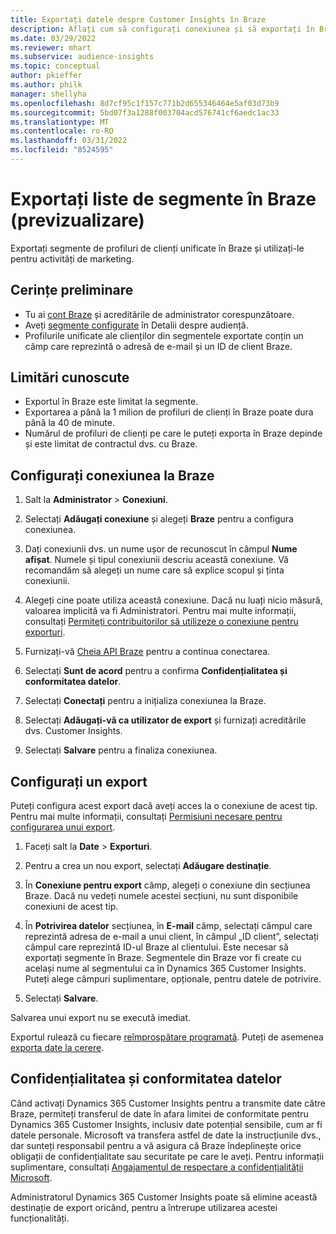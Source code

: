 ```yaml
---
title: Exportați datele despre Customer Insights în Braze
description: Aflați cum să configurați conexiunea și să exportați în Braze.
ms.date: 03/29/2022
ms.reviewer: mhart
ms.subservice: audience-insights
ms.topic: conceptual
author: pkieffer
ms.author: philk
manager: shellyha
ms.openlocfilehash: 8d7cf95c1f157c771b2d655346464e5af03d73b9
ms.sourcegitcommit: 5bd07f3a1288f003704acd576741cf6aedc1ac33
ms.translationtype: MT
ms.contentlocale: ro-RO
ms.lasthandoff: 03/31/2022
ms.locfileid: "8524595"
---
```

# <a name="export-segment-lists-to-braze-preview"></a>Exportați liste de segmente în Braze (previzualizare)

Exportați segmente de profiluri de clienți unificate în Braze și utilizați-le pentru activități de marketing.

## <a name="prerequisites"></a>Cerințe preliminare

-   Tu ai [cont Braze](https://www.braze.com/) și acreditările de administrator corespunzătoare.
-   Aveți [segmente configurate](segments.md) în Detalii despre audiență.
-   Profilurile unificate ale clienților din segmentele exportate conțin un câmp care reprezintă o adresă de e-mail și un ID de client Braze. 

## <a name="known-limitations"></a>Limitări cunoscute

- Exportul în Braze este limitat la segmente.
- Exportarea a până la 1 milion de profiluri de clienți în Braze poate dura până la 40 de minute. 
- Numărul de profiluri de clienți pe care le puteți exporta în Braze depinde și este limitat de contractul dvs. cu Braze.

## <a name="set-up-connection-to-braze"></a>Configurați conexiunea la Braze

1. Salt la **Administrator** > **Conexiuni**.

1. Selectați **Adăugați conexiune** și alegeți **Braze** pentru a configura conexiunea.

1. Dați conexiunii dvs. un nume ușor de recunoscut în câmpul **Nume afișat**. Numele și tipul conexiunii descriu această conexiune. Vă recomandăm să alegeți un nume care să explice scopul și ținta conexiunii.

1. Alegeți cine poate utiliza această conexiune. Dacă nu luați nicio măsură, valoarea implicită va fi Administratori. Pentru mai multe informații, consultați [Permiteți contribuitorilor să utilizeze o conexiune pentru exporturi](connections.md#allow-contributors-to-use-a-connection-for-exports).

1. Furnizați-vă [Cheia API Braze](https://www.braze.com/docs/api/basics/) pentru a continua conectarea. 

1. Selectați **Sunt de acord** pentru a confirma **Confidențialitatea și conformitatea datelor**.

1. Selectați **Conectați** pentru a inițializa conexiunea la Braze.

1. Selectați **Adăugați-vă ca utilizator de export** și furnizați acreditările dvs. Customer Insights.

1. Selectați **Salvare** pentru a finaliza conexiunea.

## <a name="configure-an-export"></a>Configurați un export

Puteți configura acest export dacă aveți acces la o conexiune de acest tip. Pentru mai multe informații, consultați [Permisiuni necesare pentru configurarea unui export](export-destinations.md#set-up-a-new-export).

1. Faceți salt la **Date** > **Exporturi**.

1. Pentru a crea un nou export, selectați **Adăugare destinație**.

1. În **Conexiune pentru export** câmp, alegeți o conexiune din secțiunea Braze. Dacă nu vedeți numele acestei secțiuni, nu sunt disponibile conexiuni de acest tip.  

3. În **Potrivirea datelor** secțiunea, în **E-mail** câmp, selectați câmpul care reprezintă adresa de e-mail a unui client, în câmpul „ID client”, selectați câmpul care reprezintă ID-ul Braze al clientului. Este necesar să exportați segmente în Braze. Segmentele din Braze vor fi create cu același nume al segmentului ca în Dynamics 365 Customer Insights. Puteți alege câmpuri suplimentare, opționale, pentru datele de potrivire. 

1. Selectați **Salvare**.

Salvarea unui export nu se execută imediat.

Exportul rulează cu fiecare [reîmprospătare programată](system.md#schedule-tab). Puteți de asemenea [exporta date la cerere](export-destinations.md#run-exports-on-demand). 


## <a name="data-privacy-and-compliance"></a>Confidențialitatea și conformitatea datelor

Când activați Dynamics 365 Customer Insights pentru a transmite date către Braze, permiteți transferul de date în afara limitei de conformitate pentru Dynamics 365 Customer Insights, inclusiv date potențial sensibile, cum ar fi datele personale. Microsoft va transfera astfel de date la instrucțiunile dvs., dar sunteți responsabil pentru a vă asigura că Braze îndeplinește orice obligații de confidențialitate sau securitate pe care le aveți. Pentru informații suplimentare, consultați [Angajamentul de respectare a confidențialității Microsoft](https://go.microsoft.com/fwlink/?linkid=396732).

Administratorul Dynamics 365 Customer Insights poate să elimine această destinație de export oricând, pentru a întrerupe utilizarea acestei funcționalități.
